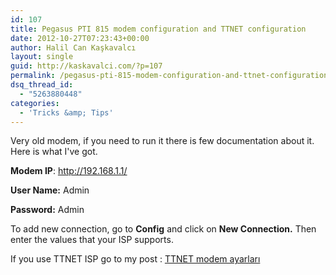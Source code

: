 ```yaml
---
id: 107
title: Pegasus PTI 815 modem configuration and TTNET configuration
date: 2012-10-27T07:23:43+00:00
author: Halil Can Kaşkavalcı
layout: single
guid: http://kaskavalci.com/?p=107
permalink: /pegasus-pti-815-modem-configuration-and-ttnet-configuration/
dsq_thread_id:
  - "5263880448"
categories:
  - 'Tricks &amp; Tips'
---
```

Very old modem, if you need to run it there is few documentation about it. Here is what I've got.

**Modem IP**: http://192.168.1.1/

**User Name:** Admin

**Password:** Admin

To add new connection, go to **Config** and click on **New Connection.** Then enter the values that your ISP supports.

If you use TTNET ISP go to my post : <a title="TTNET Modem Ayarları" href="http://kaskavalci.com/?p=109" target="_blank">TTNET modem ayarları</a>

&nbsp;